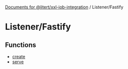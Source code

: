 [Documents for @litert/xxl-job-integration](../../index.md) / Listener/Fastify

# Listener/Fastify

## Functions

- [create](functions/create.md)
- [serve](functions/serve.md)
